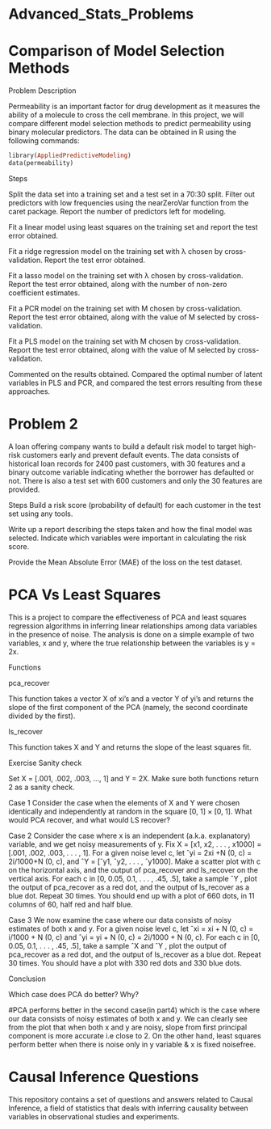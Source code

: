 # Advanced_Stats_Problems

# Comparison of Model Selection Methods
Problem Description

Permeability is an important factor for drug development as it measures the ability of a molecule to cross the cell membrane. In this project, we will compare different model selection methods to predict permeability using binary molecular predictors. The data can be obtained in R using the following commands:

```ruby
library(AppliedPredictiveModeling)
data(permeability)
```
Steps

Split the data set into a training set and a test set in a 70:30 split.
Filter out predictors with low frequencies using the nearZeroVar function from the caret package. Report the number of predictors left for modeling.

Fit a linear model using least squares on the training set and report the test error obtained.

Fit a ridge regression model on the training set with λ chosen by cross-validation. Report the test error obtained.

Fit a lasso model on the training set with λ chosen by cross-validation. Report the test error obtained, along with the number of non-zero coefficient estimates.

Fit a PCR model on the training set with M chosen by cross-validation. Report the test error obtained, along with the value of M selected by cross-validation.

Fit a PLS model on the training set with M chosen by cross-validation. Report the test error obtained, along with the value of M selected by cross-validation.

Commented on the results obtained. Compared the optimal number of latent variables in PLS and PCR, and compared the test errors resulting from these approaches.

# Problem 2

A loan offering company wants to build a default risk model to target high-risk customers early and prevent default events. The data consists of historical loan records for 2400 past customers, with 30 features and a binary outcome variable indicating whether the borrower has defaulted or not. There is also a test set with 600 customers and only the 30 features are provided.

Steps
Build a risk score (probability of default) for each customer in the test set using any tools.

Write up a report describing the steps taken and how the final model was selected. Indicate which variables were important in calculating the risk score.

Provide the Mean Absolute Error (MAE) of the loss on the test dataset.


# PCA Vs Least Squares
This is a project to compare the effectiveness of PCA and least squares regression algorithms in inferring linear relationships among data variables in the presence of noise. The analysis is done on a simple example of two variables, x and y, where the true relationship between the variables is y = 2x.

Functions

pca_recover

This function takes a vector X of xi’s and a vector Y of yi’s and returns the slope of the first component of the PCA (namely, the second coordinate divided by the first).

ls_recover

This function takes X and Y and returns the slope of the least squares fit.

Exercise
Sanity check

Set X = [.001, .002, .003, ..., 1] and Y = 2X. Make sure both functions return 2 as a sanity check.

Case 1
Consider the case when the elements of X and Y were chosen identically and independently at random in the square [0, 1] × [0, 1]. What would PCA recover, and what would LS recover?

Case 2
Consider the case where x is an independent (a.k.a. explanatory) variable, and we get noisy measurements of y. Fix X = [x1, x2, . . . , x1000] = [.001, .002, .003, . . . , 1]. For a given noise level c, let ˆyi = 2xi +N (0, c) = 2i/1000+N (0, c), and ˆY = [ˆy1, ˆy2, . . . , ˆy1000]. Make a scatter plot with c on the horizontal axis, and the output of pca_recover and ls_recover on the vertical axis. For each c in [0, 0.05, 0.1, . . . , .45, .5], take a sample ˆY , plot the output of pca_recover as a red dot, and the output of ls_recover as a blue dot. Repeat 30 times. You should end up with a plot of 660 dots, in 11 columns of 60, half red and half blue.

Case 3
We now examine the case where our data consists of noisy estimates of both x and y. For a given noise level c, let ˆxi = xi + N (0, c) = i/1000 + N (0, c) and ˆyi = yi + N (0, c) = 2i/1000 + N (0, c). For each c in [0, 0.05, 0.1, . . . , .45, .5], take a sample ˆX and ˆY , plot the output of pca_recover as a red dot, and the output of ls_recover as a blue dot. Repeat 30 times. You should have a plot with 330 red dots and 330 blue dots.

Conclusion

Which case does PCA do better? Why?

#PCA performs better in the second case(in part4) which is the case where our data consists of noisy estimates of both x and y. We can clearly see from the plot that when both x and y are noisy, slope from first principal component is more accurate i.e close to 2. On the other hand, least squares perform better when there is noise only in y variable & x is fixed noisefree.


# Causal Inference Questions
This repository contains a set of questions and answers related to Causal Inference, a field of statistics that deals with inferring causality between variables in observational studies and experiments.

